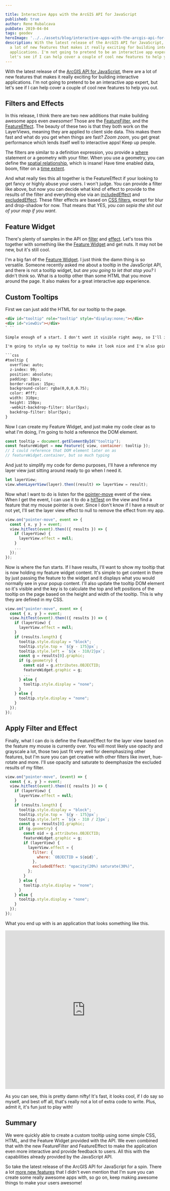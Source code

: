 ```yaml
---

title: Interactive Apps with the ArcGIS API for JavaScript
published: true
author: Rene Rubalcava
pubDate: 2019-04-04
tags: geodev
heroImage: '../../assets/blog/interactive-apps-with-the-arcgis-api-for-javascript/images/interactive-jsapi.jpg'
description: With the latest release of the ArcGIS API for JavaScript, there are
  a lot of new features that makes it really exciting for building interactive
  applications. I'm not going to pretend to be an interactive app expert, but
  let's see if I can help cover a couple of cool new features to help you out.
---
```


With the latest release of the
[ArcGIS API for JavaScript](https://developers.arcgis.com/javascript/), there
are a lot of new features that makes it really exciting for building interactive
applications. I'm not going to pretend to be an interactive app expert, but
let's see if I can help cover a couple of cool new features to help you out.

## Filters and Effects

In this release, I think there are two new additions that make building awesome
apps even _awesomer!_ Those are the
[FeatureFilter](https://developers.arcgis.com/javascript/latest/api-reference/esri-views-layers-support-FeatureFilter.html),
and the
[FeatureEffect](https://developers.arcgis.com/javascript/latest/api-reference/esri-views-layers-support-FeatureEffect.html).
The beauty of these two is that they both work on the LayerViews, meaning they
are applied to client side data. This makes them fast and what do you get when
things are fast? _Zoom zoom_, you get great performance which lends itself well
to interactive apps! Keep up people.

The filters are similar to a definition expression, you provide a
[where](https://developers.arcgis.com/javascript/latest/api-reference/esri-views-layers-support-FeatureFilter.html#where)
statement or a geometry with your filter. When you use a geometry, you can
define the
[spatial relationship](https://developers.arcgis.com/javascript/latest/api-reference/esri-views-layers-support-FeatureFilter.html#spatialRelationship),
which is insane! Have time enabled data, boom, filter on a
[time extent](https://developers.arcgis.com/javascript/latest/api-reference/esri-views-layers-support-FeatureFilter.html#timeExtent).

And what really ties this all together is the FeatureEffect if your looking to
get fancy or highly abuse your users. I won't judge. You can provide a filter
like above, but now you can decide what kind of effect to provide to the results
of the filter and everything else via an
[includedEffect](https://developers.arcgis.com/javascript/latest/api-reference/esri-views-layers-support-FeatureEffect.html#includedEffect)
and
[excludedEffect](https://developers.arcgis.com/javascript/latest/api-reference/esri-views-layers-support-FeatureEffect.html#excludedEffect).
These filter effects are based on
[CSS filters](https://developer.mozilla.org/en-US/docs/Web/CSS/filter), except
for blur and drop-shadow for now. That means that YES, _you can sepia the shit
out of your map if you want_.

## Feature Widget

There's plenty of samples in the API on
[filter](https://developers.arcgis.com/javascript/latest/sample-code/?search=filter)
and
[effect](https://developers.arcgis.com/javascript/latest/sample-code/?search=effect).
Let's toss this together with something like the
[Feature Widget](https://developers.arcgis.com/javascript/latest/api-reference/esri-widgets-Feature.html)
and get nuts. It may not be new, but it's still cool.

I'm a big fan of the
[Feature Widget](https://odoe.net/blog/feature-widget-fun/). I just think the
damn thing is so versatile. Someone recently asked me about a tooltip in the
JavaScript API, and there is not a tooltip widget, but _are you going to let
that stop you?_ I didn't think so. What is a tooltip other than some HTML that
you move around the page. It also makes for a great interactive app experience.

## Custom Tooltips

First we can just add the HTML for our tooltip to the page.

````html
<div id="tooltip" role="tooltip" style="display:none;"></div>
<div id="viewDiv"></div>
` ``

Simple enough of a start. I don't want it visible right away, so I'll inline display as none and update it as needed.

I'm going to style up my tooltip to make it look nice and I'm also going to apply a fixed width and height. This is important because I'll need the width and height to properly place the tooltip on the page and follow my mouse. It makes the interactivity easier to do.

```css
#tooltip {
  overflow: auto;
  z-index: 99;
  position: absolute;
  padding: 10px;
  border-radius: 15px;
  background-color: rgba(0,0,0,0.75);
  color: #fff;
  width: 310px; 
  height: 150px;
  -webkit-backdrop-filter: blur(5px);
  backdrop-filter: blur(5px);
}
````

Now I can create my Feature Widget, and just make my code clear as to what I'm
doing, I'm going to hold a reference the DOM element.

```js
const tooltip = document.getElementById("tooltip");
const featureWidget = new Feature({ view, container: tooltip });
// I could reference that DOM element later on as
// featureWidget.container, but so much typing
```

And just to simplify my code for demo purposes, I'll have a reference my layer
view just sitting around ready to go when I need it.

```js
let layerView;
view.whenLayerView(layer).then((result) => layerView = result);
```

Now what I want to do is listen for the
[pointer-move](https://developers.arcgis.com/javascript/latest/api-reference/esri-views-MapView.html#event:pointer-move)
event of the view. When I get the event, I can use it to do a
[hitTest](https://developers.arcgis.com/javascript/latest/api-reference/esri-views-MapView.html#hitTest)
on the view and find a feature that my mouse pointer is over. Since I don't know
if I have a result or not yet, I'll set the layer view effect to null to remove
the effect from my app.

```js
view.on("pointer-move", event => {
  const { x, y } = event;
  view.hitTest(event).then(({ results }) => {
    if (layerView) {
      layerView.effect = null;
    }
    ...
  });
});
```

Now is where the fun starts. If I have results, I'll want to show my tooltip
that is now holding my feature widget content. It's simple to get content in
there by just passing the feature to the widget and it displays what you would
normally see in your popup content. I'll also update the tooltip DOM element so
it's visible and the key is to calculate the top and left positions of the
tooltip on the page based on the height and width of the tooltip. This is why
they are defined in my CSS.

```js
view.on("pointer-move", event => {
  const { x, y } = event;
  view.hitTest(event).then(({ results }) => {
    if (layerView) {
      layerView.effect = null;
    }
    if (results.length) {
      tooltip.style.display = "block";
      tooltip.style.top = `${y - 175}px`;
      tooltip.style.left = `${x - 310/2}px`;
      const g = results[0].graphic;
      if (g.geometry) {
        const oid = g.attributes.OBJECTID;
        featureWidget.graphic = g;
        ...
      } else {
        tooltip.style.display = "none";
      }
    } else {
      tooltip.style.display = "none";
    }
  });
});
```

## Apply Filter and Effect

Finally, what I can do is define the FeatureEffect for the layer view based on
the feature my mouse is currently over. You will most likely use opacity and
grayscale a lot, those two just fit very well for deemphasizing other features,
but I'm sure you can get creative with other filters like invert, hue-rotate and
more. I'll use opacity and saturate to deemphasize the excluded results of my
filter.

```js
view.on("pointer-move", (event) => {
  const { x, y } = event;
  view.hitTest(event).then(({ results }) => {
    if (layerView) {
      layerView.effect = null;
    }
    if (results.length) {
      tooltip.style.display = "block";
      tooltip.style.top = `${y - 175}px`;
      tooltip.style.left = `${x - 310 / 2}px`;
      const g = results[0].graphic;
      if (g.geometry) {
        const oid = g.attributes.OBJECTID;
        featureWidget.graphic = g;
        if (layerView) {
          layerView.effect = {
            filter: {
              where: `OBJECTID = ${oid}`,
            },
            excludedEffect: "opacity(20%) saturate(30%)",
          };
        }
      } else {
        tooltip.style.display = "none";
      }
    } else {
      tooltip.style.display = "none";
    }
  });
});
```

What you end up with is an application that looks something like this.

<iframe height="500" style="width: 100%;" scrolling="no" title="Tooltip, Filter, and Effect" src="https://codepen.io/odoe/embed/eoOvPj?height=500&theme-id=39013&default-tab=js,result" frameborder="no" loading="lazy" allowtransparency="true" allowfullscreen="true">
  See the Pen <a href='https://codepen.io/odoe/pen/eoOvPj'>Tooltip, Filter, and Effect</a> by Rene Rubalcava
  (<a href='https://codepen.io/odoe'>@odoe</a>) on <a href='https://codepen.io'>CodePen</a>.
</iframe>

As you can see, this is pretty damn nifty! It's fast, it looks cool, if I do say
so myself, and best off all, that's really not a lot of extra code to write.
Plus, admit it, it's fun just to play with!

## Summary

We were quickly able to create a custom tooltip using some simple CSS, HTML, and
the Feature Widget provided with the API. We even combined that with the new
FeatureFilter and FeatureEffect to make the application even more interactive
and provide feedback to users. All this with the capabilities already provided
by the JavaScript API.

So take the latest release of the ArcGIS API for JavaScript for a spin. There a
lot
[more new features](https://developers.arcgis.com/javascript/latest/guide/release-notes/)
that I didn't even mention that I'm sure you can create some really awesome apps
with, so go on, keep making awesome things to make your users awesome!
